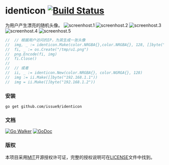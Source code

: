 identicon [![Build Status](https://travis-ci.org/issue9/identicon.svg?branch=master)](https://travis-ci.org/issue9/identicon)
======

为用户产生漂亮的随机头像。
![screenhost.1](https://raw.github.com/issue9/identicon/master/screenshot/1.png)
![screenhost.2](https://raw.github.com/issue9/identicon/master/screenshot/2.png)
![screenhost.3](https://raw.github.com/issue9/identicon/master/screenshot/3.png)
![screenhost.4](https://raw.github.com/issue9/identicon/master/screenshot/4.png)
![screenhost.5](https://raw.github.com/issue9/identicon/master/screenshot/5.png)

```go
//  // 根据用户访问的IP，为其生成一张头像
//  img, _ := identicon.Make(color.NRGBA{},color.NRGBA{}, 128, []byte("192.168.1.1"))
//  fi, _ := os.Create("/tmp/u1.png")
//  png.Encode(fi, img)
//  fi.Close()
//
//  // 或者
//  ii, _ := identicon.New(color.NRGBA{}, color.NGRGA{}, 128)
//  img := ii.Make([]byte("192.168.1.1"))
//  img = ii.Make([]byte("192.168.1.2"))
```

### 安装

```shell
go get github.com/issue9/identicon
```


### 文档

[![Go Walker](http://gowalker.org/api/v1/badge)](http://gowalker.org/github.com/issue9/identicon)
[![GoDoc](https://godoc.org/github.com/issue9/identicon?status.svg)](https://godoc.org/github.com/issue9/identicon)


### 版权

本项目采用[MIT](http://opensource.org/licenses/MIT)开源授权许可证，完整的授权说明可在[LICENSE](LICENSE)文件中找到。
